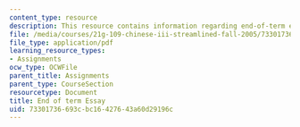 ```yaml
---
content_type: resource
description: This resource contains information regarding end-of-term essay instructions.
file: /media/courses/21g-109-chinese-iii-streamlined-fall-2005/73301736693cbc16427643a60d29196c_MIT21G_109F05_finess.pdf
file_type: application/pdf
learning_resource_types:
- Assignments
ocw_type: OCWFile
parent_title: Assignments
parent_type: CourseSection
resourcetype: Document
title: End of term Essay
uid: 73301736-693c-bc16-4276-43a60d29196c
---
```

